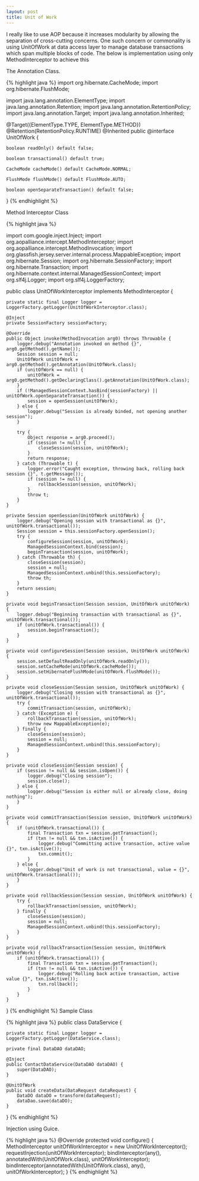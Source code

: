 ```yaml
---
layout: post
title: Unit of Work
---
```

I really like to use AOP because it increases modularity by allowing the separation of cross-cutting concerns. One such concern or commonality is using UnitOfWork at data access layer to manage database transactions which span multiple blocks of code. The below is implementation using only MethodInterceptor to achieve this 

The Annotation Class.


{% highlight java %}
import org.hibernate.CacheMode;
import org.hibernate.FlushMode;

import java.lang.annotation.ElementType;
import java.lang.annotation.Retention;
import java.lang.annotation.RetentionPolicy;
import java.lang.annotation.Target;
import java.lang.annotation.Inherited;


@Target({ElementType.TYPE, ElementType.METHOD})
@Retention(RetentionPolicy.RUNTIME)
@Inherited
public @interface UnitOfWork {

    boolean readOnly() default false;

    boolean transactional() default true;

    CacheMode cacheMode() default CacheMode.NORMAL;

    FlushMode flushMode() default FlushMode.AUTO;

    boolean openSeparateTransaction() default false;
}
{% endhighlight %}

Method Interceptor Class

{% highlight java %}

import com.google.inject.Inject;
import org.aopalliance.intercept.MethodInterceptor;
import org.aopalliance.intercept.MethodInvocation;
import org.glassfish.jersey.server.internal.process.MappableException;
import org.hibernate.Session;
import org.hibernate.SessionFactory;
import org.hibernate.Transaction;
import org.hibernate.context.internal.ManagedSessionContext;
import org.slf4j.Logger;
import org.slf4j.LoggerFactory;

public class UnitOfWorkInterceptor implements MethodInterceptor {

    private static final Logger logger = LoggerFactory.getLogger(UnitOfWorkInterceptor.class);

    @Inject
    private SessionFactory sessionFactory;

    @Override
    public Object invoke(MethodInvocation arg0) throws Throwable {
        logger.debug("Annotation invoked on method {}", arg0.getMethod().getName());
        Session session = null;
        UnitOfWork unitOfWork = arg0.getMethod().getAnnotation(UnitOfWork.class);
        if (unitOfWork == null) {
            unitOfWork = arg0.getMethod().getDeclaringClass().getAnnotation(UnitOfWork.class);
        }
        if (!ManagedSessionContext.hasBind(sessionFactory) || unitOfWork.openSeparateTransaction()) {
            session = openSession(unitOfWork);
        } else {
            logger.debug("Session is already binded, not opening another session");
        }

        try {
            Object response = arg0.proceed();
            if (session != null) {
                closeSession(session, unitOfWork);
            }
            return response;
        } catch (Throwable t) {
            logger.error("Caught exception, throwing back, rolling back session {}", t.getMessage());
            if (session != null) {
                rollbackSession(session, unitOfWork);
            }
            throw t;
        }
    }

    private Session openSession(UnitOfWork unitOfWork) {
        logger.debug("Opening session with transactional as {}", unitOfWork.transactional());
        Session session = this.sessionFactory.openSession();
        try {
            configureSession(session, unitOfWork);
            ManagedSessionContext.bind(session);
            beginTransaction(session, unitOfWork);
        } catch (Throwable th) {
            closeSession(session);
            session = null;
            ManagedSessionContext.unbind(this.sessionFactory);
            throw th;
        }
        return session;
    }

    private void beginTransaction(Session session, UnitOfWork unitOfWork) {
        logger.debug("Beginning transaction with transactional as {}", unitOfWork.transactional());
        if (unitOfWork.transactional()) {
            session.beginTransaction();
        }
    }

    private void configureSession(Session session, UnitOfWork unitOfWork) {
        session.setDefaultReadOnly(unitOfWork.readOnly());
        session.setCacheMode(unitOfWork.cacheMode());
        session.setHibernateFlushMode(unitOfWork.flushMode());
    }

    private void closeSession(Session session, UnitOfWork unitOfWork) {
        logger.debug("Closing session with transactional as {}", unitOfWork.transactional());
        try {
            commitTransaction(session, unitOfWork);
        } catch (Exception e) {
            rollbackTransaction(session, unitOfWork);
            throw new MappableException(e);
        } finally {
            closeSession(session);
            session = null;
            ManagedSessionContext.unbind(this.sessionFactory);
        }
    }

    private void closeSession(Session session) {
        if (session != null && session.isOpen()) {
            logger.debug("Closing session");
            session.close();
        } else {
            logger.debug("Session is either null or already close, doing nothing");
        }
    }

    private void commitTransaction(Session session, UnitOfWork unitOfWork) {
        if (unitOfWork.transactional()) {
            final Transaction txn = session.getTransaction();
            if (txn != null && txn.isActive()) {
                logger.debug("Committing active transaction, active value {}", txn.isActive());
                txn.commit();
            }
        } else {
            logger.debug("Unit of work is not transactional, value = {}", unitOfWork.transactional());
        }
    }

    private void rollbackSession(Session session, UnitOfWork unitOfWork) {
        try {
            rollbackTransaction(session, unitOfWork);
        } finally {
            closeSession(session);
            session = null;
            ManagedSessionContext.unbind(this.sessionFactory);
        }
    }

    private void rollbackTransaction(Session session, UnitOfWork unitOfWork) {
        if (unitOfWork.transactional()) {
            final Transaction txn = session.getTransaction();
            if (txn != null && txn.isActive()) {
                logger.debug("Rolling back active transaction, active value {}", txn.isActive());
                txn.rollback();
            }
        }
    }

}
{% endhighlight %}
Sample Class

{% highlight java %}
public class DataService {

    private static final Logger logger = LoggerFactory.getLogger(DataService.class);

    private final DataDAO dataDAO;

    @Inject
    public ContactDataService(DataDAO dataDAO) {
        super(DataDAO);
    }

    @UnitOfWork
    public void createData(DataRequest dataRequest) {
        DataDO dataDO = transform(dataRequest);
        dataDao.save(dataDO);
    }
}
{% endhighlight %}

Injection using Guice.

{% highlight java %}
@Override
protected void configure() {
    MethodInterceptor unitOfWorkInterceptor = new UnitOfWorkInterceptor();
    requestInjection(unitOfWorkInterceptor);
    bindInterceptor(any(), annotatedWith(UnitOfWork.class), unitOfWorkInterceptor);
    bindInterceptor(annotatedWith(UnitOfWork.class), any(), unitOfWorkInterceptor);
}
{% endhighlight %}
